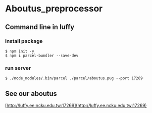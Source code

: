 # Aboutus_preprocessor
## Command line in luffy 
### install package
  ```
  $ npm init -y
  $ npm i parcel-bundler --save-dev
  ```
### run server
  ```
  $ ./node_modules/.bin/parcel ./parcel/aboutus.pug --port 17269
  ```
  
## See our aboutus
[http://luffy.ee.ncku.edu.tw:17269](http://luffy.ee.ncku.edu.tw:17269)